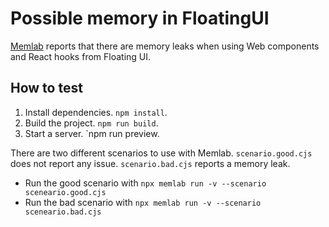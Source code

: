 # Possible memory in FloatingUI

[Memlab](https://facebook.github.io/memlab/) reports that there are memory
leaks when using Web components and React hooks from Floating UI.

## How to test

1. Install dependencies. `npm install`.
2. Build the project. `npm run build`.
3. Start a server. `npm run preview.

There are two different scenarios to use with Memlab. `scenario.good.cjs`
does not report any issue. `scenario.bad.cjs` reports a memory leak.

* Run the good scenario with `npx memlab run -v --scenario sceneario.good.cjs`
* Run the bad scenario with `npx memlab run -v --scenario sceneario.bad.cjs`
